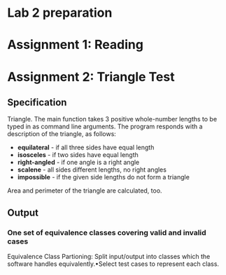# Lab 2 preparation

# Assignment 1: Reading

# Assignment 2: Triangle Test

## Specification
Triangle. The main function takes 3 positive whole-number lengths to be typed in as command line arguments. The program responds with a description of the triangle, as follows:
- <b>equilateral</b> - if all three sides have equal length
- <b>isosceles</b> - if two sides have equal length
- <b>right-angled</b> - if one angle is a right angle
- <b>scalene</b> - all sides different lengths, no right angles
- <b>impossible</b> - if the given side lengths do not form a triangle

Area and perimeter of the triangle are calculated, too.

## Output

### One set of equivalence classes covering valid and invalid cases

Equivalence Class Partioning: Split input/output into classes which the software handles equivalently.•Select test cases to represent each class.